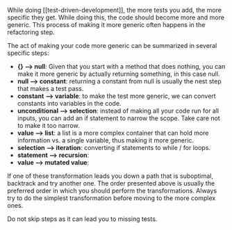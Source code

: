 While doing [[test-driven-development]], the more tests you add, the more specific they get. While doing this, the code should become more and more generic. This process of making it more generic often happens in the refactoring step.

The act of making your code more generic can be summarized in several specific steps:

- **{} --> null**: Given that you start with a method that does nothing, you can make it more generic by actually returning something, in this case null.
- **null --> constant**: returning a constant from null is usually the nest step that makes a test pass.
- **constant --> variable**: to make the test more generic, we can convert constants into variables in the code.
- **unconditional --> selection**: instead of making all your code run for all inputs, you can add an if statement to narrow the scope. Take care not to make it too narrow.
- **value --> list**: a list is a more complex container that can hold more information vs. a single variable, thus making it more generic.
- **selection --> iteration**: converting if statements to while / for loops.
- **statement --> recursion**: 
- **value --> mutated value**:

If one of these transformation leads you down a path that is suboptimal, backtrack and try another one. The order presented above is usually the preferred order in which you should perform the transformations. Always try to do the simplest transformation before moving to the more complex ones.

Do not skip steps as it can lead you to missing tests.
